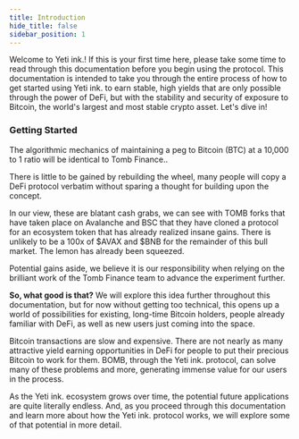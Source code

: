 ```yaml
---
title: Introduction
hide_title: false
sidebar_position: 1
---
```


Welcome to Yeti ink.! If this is your first time here, please take some time to read through this documentation before you begin using the protocol. This documentation is intended to take you through the entire process of how to get started using Yeti ink. to earn stable, high yields that are only possible through the power of DeFi, but with the stability and security of exposure to Bitcoin, the world's largest and most stable crypto asset. Let's dive in!

### Getting Started

The algorithmic mechanics of maintaining a peg to Bitcoin (BTC) at a 10,000 to 1 ratio will be identical to Tomb Finance..

There is little to be gained by rebuilding the wheel, many people will copy a DeFi protocol verbatim without sparing a thought for building upon the concept.

In our view, these are blatant cash grabs, we can see with TOMB forks that have taken place on Avalanche and BSC that they have cloned a protocol for an ecosystem token that has already realized insane gains. There is unlikely to be a 100x of $AVAX and $BNB for the remainder of this bull market. The lemon has already been squeezed. 

Potential gains aside, we believe it is our responsibility when relying on the brilliant work of the Tomb Finance team to advance the experiment further.

**So, what good is that?** We will explore this idea further throughout this documentation, but for now without getting too technical, this opens up a world of possibilities for existing, long-time Bitcoin holders, people already familiar with DeFi, as well as new users just coming into the space.

Bitcoin transactions are slow and expensive. There are not nearly as many attractive yield earning opportunities in DeFi for people to put their precious Bitcoin to work for them. BOMB, through the Yeti ink. protocol, can solve many of these problems and more, generating immense value for our users in the process.

As the Yeti ink. ecosystem grows over time, the potential future applications are quite literally endless. And, as you proceed through this documentation and learn more about how the Yeti ink. protocol works, we will explore some of that potential in more detail.

